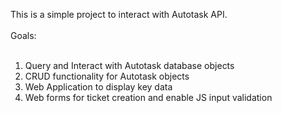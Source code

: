 This is a simple project to interact with Autotask API.<br>
<br>
Goals:<br>
<br>
1) Query and Interact with Autotask database objects<br>
2) CRUD functionality for Autotask objects<br>
3) Web Application to display key data<br>
4) Web forms for ticket creation and enable JS input validation
